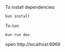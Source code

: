 To install dependencies:

```sh
bun install
```

To run:

```sh
bun run dev
```

open http://localhost:6969
